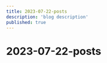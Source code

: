 ```yaml
---
title: 2023-07-22-posts
description: 'blog description'
published: true
---
```


# 2023-07-22-posts
